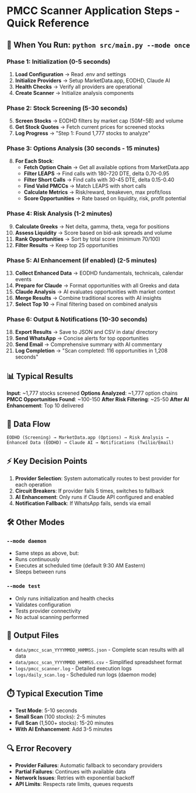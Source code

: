 # PMCC Scanner Application Steps - Quick Reference

## 🚀 When You Run: `python src/main.py --mode once`

### Phase 1: Initialization (0-5 seconds)
1. **Load Configuration** → Read .env and settings
2. **Initialize Providers** → Setup MarketData.app, EODHD, Claude AI
3. **Health Checks** → Verify all providers are operational
4. **Create Scanner** → Initialize analysis components

### Phase 2: Stock Screening (5-30 seconds)
5. **Screen Stocks** → EODHD filters by market cap ($50M-$5B) and volume
6. **Get Stock Quotes** → Fetch current prices for screened stocks
7. **Log Progress** → "Step 1: Found 1,777 stocks to analyze"

### Phase 3: Options Analysis (30 seconds - 15 minutes)
8. **For Each Stock**:
   - **Fetch Option Chain** → Get all available options from MarketData.app
   - **Filter LEAPS** → Find calls with 180-720 DTE, delta 0.70-0.95
   - **Filter Short Calls** → Find calls with 30-45 DTE, delta 0.15-0.40
   - **Find Valid PMCCs** → Match LEAPS with short calls
   - **Calculate Metrics** → Risk/reward, breakeven, max profit/loss
   - **Score Opportunities** → Rate based on liquidity, risk, profit potential

### Phase 4: Risk Analysis (1-2 minutes)
9. **Calculate Greeks** → Net delta, gamma, theta, vega for positions
10. **Assess Liquidity** → Score based on bid-ask spreads and volume
11. **Rank Opportunities** → Sort by total score (minimum 70/100)
12. **Filter Results** → Keep top 25 opportunities

### Phase 5: AI Enhancement (if enabled) (2-5 minutes)
13. **Collect Enhanced Data** → EODHD fundamentals, technicals, calendar events
14. **Prepare for Claude** → Format opportunities with all Greeks and data
15. **Claude Analysis** → AI evaluates opportunities with market context
16. **Merge Results** → Combine traditional scores with AI insights
17. **Select Top 10** → Final filtering based on combined analysis

### Phase 6: Output & Notifications (10-30 seconds)
18. **Export Results** → Save to JSON and CSV in data/ directory
19. **Send WhatsApp** → Concise alerts for top opportunities
20. **Send Email** → Comprehensive summary with AI commentary
21. **Log Completion** → "Scan completed: 116 opportunities in 1,208 seconds"

## 📊 Typical Results

**Input**: ~1,777 stocks screened
**Options Analyzed**: ~1,777 option chains
**PMCC Opportunities Found**: ~100-150
**After Risk Filtering**: ~25-50
**After AI Enhancement**: Top 10 delivered

## 🔄 Data Flow

```
EODHD (Screening) → MarketData.app (Options) → Risk Analysis → 
Enhanced Data (EODHD) → Claude AI → Notifications (Twilio/Email)
```

## ⚡ Key Decision Points

1. **Provider Selection**: System automatically routes to best provider for each operation
2. **Circuit Breakers**: If provider fails 5 times, switches to fallback
3. **AI Enhancement**: Only runs if Claude API configured and enabled
4. **Notification Fallback**: If WhatsApp fails, sends via email

## 🛠️ Other Modes

### `--mode daemon`
- Same steps as above, but:
- Runs continuously
- Executes at scheduled time (default 9:30 AM Eastern)
- Sleeps between runs

### `--mode test`
- Only runs initialization and health checks
- Validates configuration
- Tests provider connectivity
- No actual scanning performed

## 📁 Output Files

- `data/pmcc_scan_YYYYMMDD_HHMMSS.json` - Complete scan results with all data
- `data/pmcc_scan_YYYYMMDD_HHMMSS.csv` - Simplified spreadsheet format
- `logs/pmcc_scanner.log` - Detailed execution logs
- `logs/daily_scan.log` - Scheduled run logs (daemon mode)

## ⏱️ Typical Execution Time

- **Test Mode**: 5-10 seconds
- **Small Scan** (100 stocks): 2-5 minutes
- **Full Scan** (1,500+ stocks): 15-20 minutes
- **With AI Enhancement**: Add 3-5 minutes

## 🔍 Error Recovery

- **Provider Failures**: Automatic fallback to secondary providers
- **Partial Failures**: Continues with available data
- **Network Issues**: Retries with exponential backoff
- **API Limits**: Respects rate limits, queues requests